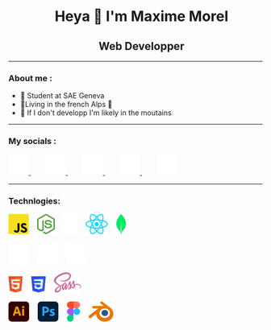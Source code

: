 <div id="user-content-toc" align="center"><ul>
    <summary><h1>Heya 👋 I'm Maxime Morel</h1></summary>
</ul></div>
<div id="user-content-toc" align="center"><ul>
    <summary><h2>Web Developper</h2></summary>
</ul></div>

---
<h3>About me :</h3>

- 🌱 Student at SAE Geneva
- 📍Living in the french Alps 🥖
- 🗻 If I don't developp I'm likely in the moutains

---

<h3>My socials :</h3>
<a href="https://discordapp.com/users/270219307475140608">
	<img src='https://raw.githubusercontent.com/maxime-mrl/maxime-mrl/main/discord.png' alt='discord' height='40'>
</a>
ㅤㅤ
<a href="https://www.behance.net/maxime-mrl">
	<img src='https://raw.githubusercontent.com/maxime-mrl/maxime-mrl/main/behance.png' alt='behance' height='40'>
</a>
ㅤㅤ
<a href="https://codepen.io/maximel-mrl">
	<img src='https://raw.githubusercontent.com/maxime-mrl/maxime-mrl/main/codepen-icon.svg' alt='codepen' height='40'>
</a>
ㅤㅤ
<a href="https://www.instagram.com/maxime.morl/">
	<img src='https://raw.githubusercontent.com/maxime-mrl/maxime-mrl/main/instagram.png' alt='instagram' height='40'>
</a>
ㅤㅤ
<a href="mailto:maxime.morel@ik.me">
	<img src='https://raw.githubusercontent.com/maxime-mrl/maxime-mrl/main/email.png' alt='mail' height='40'>
</a>

---

<h3>Technlogies: </h3>

<img src='https://raw.githubusercontent.com/maxime-mrl/maxime-mrl/main/javascript.svg' alt='JavaScript' height='40'>ㅤ
<img src='https://raw.githubusercontent.com/maxime-mrl/maxime-mrl/main/node-js.svg' alt='NodeJS' height='40'>ㅤ
<img src='https://raw.githubusercontent.com/maxime-mrl/maxime-mrl/main/threejs.svg' alt='ThreeJS' height='40'>
<img src='https://raw.githubusercontent.com/maxime-mrl/maxime-mrl/main/react.svg' alt='ReactJS' height='40'>ㅤ
<img src='https://raw.githubusercontent.com/maxime-mrl/maxime-mrl/main/mongodb-icon.svg' alt='MongoDB' height='40'>

<img src='https://raw.githubusercontent.com/maxime-mrl/maxime-mrl/main/php.svg' alt='HTML' height='40'>ㅤ
<img src='https://raw.githubusercontent.com/maxime-mrl/maxime-mrl/main/mysql.svg' alt='CSS' height='40'>ㅤ
<img src='https://raw.githubusercontent.com/maxime-mrl/maxime-mrl/main/phpmyadmin.svg' alt='SASS' height='40'>

<img src='https://raw.githubusercontent.com/maxime-mrl/maxime-mrl/main/html-5.svg' alt='HTML' height='40'>ㅤ
<img src='https://raw.githubusercontent.com/maxime-mrl/maxime-mrl/main/css-3.svg' alt='CSS' height='40'>ㅤ
<img src='https://raw.githubusercontent.com/maxime-mrl/maxime-mrl/main/sass.svg' alt='SASS' height='40'>

<img src='https://raw.githubusercontent.com/maxime-mrl/maxime-mrl/main/adobe-illustrator.svg' alt='Adobe illustrator' height='40'>ㅤ
<img src='https://raw.githubusercontent.com/maxime-mrl/maxime-mrl/main/adobe-photoshop.svg' alt='Adobe photoshop' height='40'>ㅤ
<img src='https://raw.githubusercontent.com/maxime-mrl/maxime-mrl/main/figma.svg' alt='Figma' height='40'>ㅤ
<img src='https://raw.githubusercontent.com/maxime-mrl/maxime-mrl/main/blender.svg' alt='blender' height='40'>
